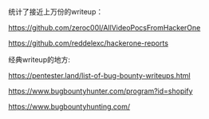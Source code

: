 
统计了接近上万份的writeup：

https://github.com/zeroc00I/AllVideoPocsFromHackerOne

https://github.com/reddelexc/hackerone-reports


经典writeup的地方:

https://pentester.land/list-of-bug-bounty-writeups.html


https://www.bugbountyhunter.com/program?id=shopify

https://www.bugbountyhunting.com/


